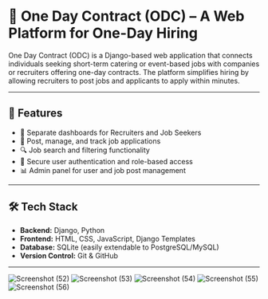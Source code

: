 # 📝 One Day Contract (ODC) – A Web Platform for One-Day Hiring

One Day Contract (ODC) is a Django-based web application that connects individuals seeking short-term catering or event-based jobs with companies or recruiters offering one-day contracts. The platform simplifies hiring by allowing recruiters to post jobs and applicants to apply within minutes.

---

## 🚀 Features

- 👥 Separate dashboards for Recruiters and Job Seekers  
- 📄 Post, manage, and track job applications  
- 🔍 Job search and filtering functionality  
- 🔐 Secure user authentication and role-based access  
- 📊 Admin panel for user and job post management  

---

## 🛠 Tech Stack

- **Backend:** Django, Python  
- **Frontend:** HTML, CSS, JavaScript, Django Templates  
- **Database:** SQLite (easily extendable to PostgreSQL/MySQL)  
- **Version Control:** Git & GitHub  

---


![Screenshot (52)](https://github.com/user-attachments/assets/41c67f01-8278-4ac4-bebc-eea203284b47)
![Screenshot (53)](https://github.com/user-attachments/assets/fa14fac9-ff64-4144-a8a3-842da5cf610b)
![Screenshot (54)](https://github.com/user-attachments/assets/879955d3-a825-4f93-9998-e8451048e4c1)
![Screenshot (55)](https://github.com/user-attachments/assets/6e5bf46d-9af2-4205-bc25-5abdd8aa55b2)
![Screenshot (56)](https://github.com/user-attachments/assets/606e307f-01ad-4906-a2e4-5040e62a7748)
